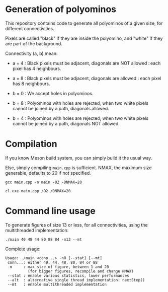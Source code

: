 
# Generation of polyominos

This repository contains code to generate all polyominos of a given size, for different connectivities.

Pixels are called "black" if they are inside the polyomino, and "white" if they are part of the background.

Connectivity (a, b) mean:

- a = 4 : Black pixels must be adjacent, diagonals are NOT allowed : each pixel has 4 neighbours.
- a = 8 : Black pixels must be adjacent, diagonals are allowed : each pixel has 8 neighbours.

- b = 0 : We accept holes in polyominos.
- b = 8 : Polyominos with holes are rejected, when two white pixels cannot be joined by a path, diagonals allowed.
- b = 4 : Polyominos with holes are rejected, when two white pixels cannot be joined by a path, diagonals NOT allowed.

# Compilation

If you know Meson build system, you can simply build it the usual way.

Else, simply compiling `main.cpp` is sufficient. NMAX, the maximum size generable, defaults to 20 if not specified.

```
gcc main.cpp -o main -O2 -DNMAX=20

cl.exe main.cpp /O2 /DNMAX=20
```

# Command line usage

To generate figures of size 13 or less, for all connectivities, using the multithreaded implementation:

```
./main 40 48 44 80 88 84 -n13 --mt
```

Complete usage:

```
Usage: ./main <conn...> -n8 [--stat] [--mt]
 conn...: either 40, 44, 48, 80, 84 or 88
 -n     : max size of figure, between 1 and 20
          (for bigger figures, recompile and change NMAX)
 --stat : enable various statistics, lower performances
 --alt  : alternative single thread implementation: nextStep()
 --mt   : enable multithreaded implementation
```


